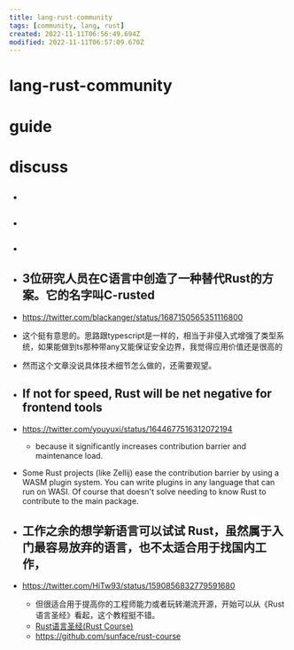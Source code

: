 ```yaml
---
title: lang-rust-community
tags: [community, lang, rust]
created: 2022-11-11T06:56:49.694Z
modified: 2022-11-11T06:57:09.670Z
---
```


# lang-rust-community

# guide

# discuss
- ## 

- ## 

- ## 

- ## 3位研究人员在C语言中创造了一种替代Rust的方案。它的名字叫C-rusted
- https://twitter.com/blackanger/status/1687150565351116800
- 这个挺有意思的。思路跟typescript是一样的，相当于非侵入式增强了类型系统，如果能做到ts那种带any又能保证安全边界，我觉得应用价值还是很高的

- 然而这个文章没说具体技术细节怎么做的，还需要观望。

- ## If not for speed, Rust will be net negative for frontend tools 
- https://twitter.com/youyuxi/status/1644677516312072194
  - because it significantly increases contribution barrier and maintenance load.

- Some Rust projects (like Zellij) ease the contribution barrier by using a WASM plugin system. You can write plugins in any language that can run on WASI. Of course that doesn't solve needing to know Rust to contribute to the main package.

- ## 工作之余的想学新语言可以试试 Rust，虽然属于入门最容易放弃的语言，也不太适合用于找国内工作，
- https://twitter.com/HiTw93/status/1590856832779591680
  - 但很适合用于提高你的工程师能力或者玩转潮流开源，开始可以从《Rust 语言圣经》看起，这个教程挺不错。
  - [Rust语言圣经(Rust Course)](https://course.rs/about-book.html)
  - https://github.com/sunface/rust-course
